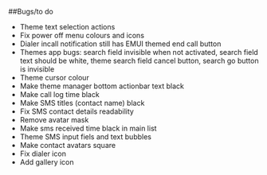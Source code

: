 ##Bugs/to do
* Theme text selection actions
* Fix power off menu colours and icons
* Dialer incall notification still has EMUI themed end call button
* Themes app bugs: search field invisible when not activated, search field text should be white, theme search field cancel button, search go button is invisible
* Theme cursor colour
* Make theme manager bottom actionbar text black
* Make call log time black
* Make SMS titles (contact name) black
* Fix SMS contact details readability
* Remove avatar mask
* Make sms received time black in main list
* Theme SMS input fiels and text bubbles
* Make contact avatars square
* Fix dialer icon
* Add gallery icon
